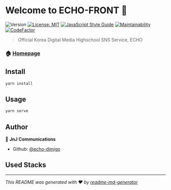 # Welcome to ECHO-FRONT 👋
![Version](https://img.shields.io/badge/version-0.1.0-blue.svg?cacheSeconds=2592000)
[![License: MIT](https://img.shields.io/badge/License-MIT-yellow.svg)](#)
[![JavaScript Style Guide](https://img.shields.io/badge/code_style-standard-brightgreen.svg)](https://standardjs.com)
[![Maintainability](https://api.codeclimate.com/v1/badges/657c49a507418baae97d/maintainability)](https://codeclimate.com/github/echo-dimigo/echo-front/maintainability)
[![CodeFactor](https://www.codefactor.io/repository/github/echo-dimigo/echo-front/badge)](https://www.codefactor.io/repository/github/echo-dimigo/echo-front)

> Official Korea Digital Media Highschool SNS Service, ECHO

### 🏠 [Homepage](https://echo.dimigo.in)

## Install

```sh
yarn install
```

## Usage

```sh
yarn serve
```

## Author

👤 **JnJ Communications**

* Github: [@echo-dimigo](https://github.com/echo-dimigo)

## Used Stacks

***
_This README was generated with ❤️ by [readme-md-generator](https://github.com/kefranabg/readme-md-generator)_

